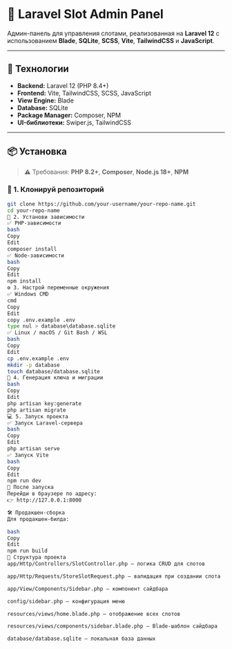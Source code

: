 # 🎰 Laravel Slot Admin Panel

Админ-панель для управления слотами, реализованная на **Laravel 12** с использованием **Blade**, **SQLite**, **SCSS**, **Vite**, **TailwindCSS** и **JavaScript**.

---

## 🚀 Технологии

- **Backend:** Laravel 12 (PHP 8.4+)
- **Frontend:** Vite, TailwindCSS, SCSS, JavaScript
- **View Engine:** Blade
- **Database:** SQLite
- **Package Manager:** Composer, NPM
- **UI-библиотеки:** Swiper.js, TailwindCSS

---

## 📦 Установка

> ⚠️ Требования: **PHP 8.2+**, **Composer**, **Node.js 18+**, **NPM**

### 🧰 1. Клонируй репозиторий

```bash
git clone https://github.com/your-username/your-repo-name.git
cd your-repo-name
🔧 2. Установи зависимости
✅ PHP-зависимости
bash
Copy
Edit
composer install
✅ Node-зависимости
bash
Copy
Edit
npm install
⚙️ 3. Настрой переменные окружения
✅ Windows CMD
cmd
Copy
Edit
copy .env.example .env
type nul > database\database.sqlite
✅ Linux / macOS / Git Bash / WSL
bash
Copy
Edit
cp .env.example .env
mkdir -p database
touch database/database.sqlite
🔑 4. Генерация ключа и миграции
bash
Copy
Edit
php artisan key:generate
php artisan migrate
💻 5. Запуск проекта
✅ Запуск Laravel-сервера
bash
Copy
Edit
php artisan serve
✅ Запуск Vite
bash
Copy
Edit
npm run dev
🔗 После запуска
Перейди в браузере по адресу:
👉 http://127.0.0.1:8000

🛠 Продакшен-сборка
Для продакшен-билда:

bash
Copy
Edit
npm run build
🧱 Структура проекта
app/Http/Controllers/SlotController.php — логика CRUD для слотов

app/Http/Requests/StoreSlotRequest.php — валидация при создании слота

app/View/Components/Sidebar.php — компонент сайдбара

config/sidebar.php — конфигурация меню

resources/views/home.blade.php — отображение всех слотов

resources/views/components/sidebar.blade.php — Blade-шаблон сайдбара

database/database.sqlite — локальная база данных


